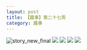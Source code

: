 ```yaml
---
layout: post
title: 【趣事】第二十七周
category: 趣事
---
```

![story_new_final](http://s3s4mtyq6.hd-bkt.clouddn.com/img/story_new_final_0322.png)
![](http://s3s5etn4r.hd-bkt.clouddn.com/img/funny-220702-1.jpg)
![](http://s3s5etn4r.hd-bkt.clouddn.com/img/funny-220702-2.jpg)
![](http://s3s5etn4r.hd-bkt.clouddn.com/img/funny-220701-1.jpg)
![](http://s3s5etn4r.hd-bkt.clouddn.com/img/funny-220701-2.jpg)

  





